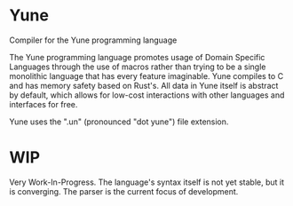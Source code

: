 # Yune
Compiler for the Yune programming language

The Yune programming language promotes usage of Domain Specific Languages through the use of macros rather than trying to be a single monolithic language that has every feature imaginable. Yune compiles to C and has memory safety based on Rust's. All data in Yune itself is abstract by default, which allows for low-cost interactions with other languages and interfaces for free.

Yune uses the ".un" (pronounced "dot yune") file extension.

# WIP
Very Work-In-Progress. The language's syntax itself is not yet stable, but it is converging. The parser is the current focus of development.
